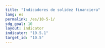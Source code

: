 ```yaml
---
title: "Indicadores de solidez financiera"
lang: es
permalink: /es/10-5-1/
sdg_goal: 10
layout: indicator
indicator: "10.5.1"
target_id: "10.5"
---
```


